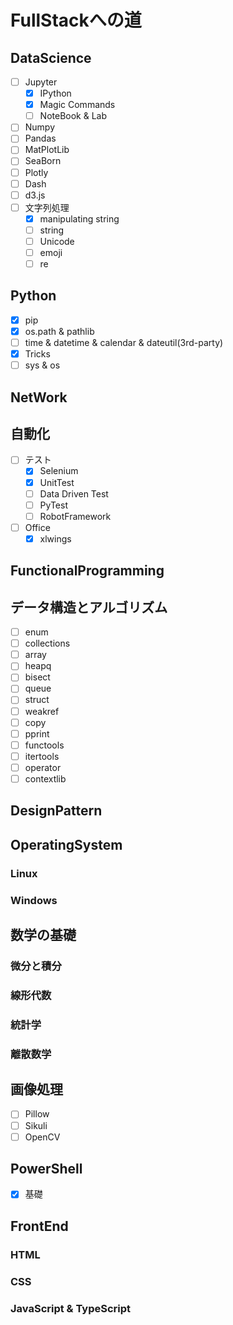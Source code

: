 # FullStackへの道

## DataScience

* [ ] Jupyter
  * [x] IPython
  * [x] Magic Commands
  * [ ] NoteBook & Lab
* [ ] Numpy
* [ ] Pandas
* [ ] MatPlotLib
* [ ] SeaBorn
* [ ] Plotly
* [ ] Dash
* [ ] d3.js
* [ ] 文字列処理
  * [x] manipulating string
  * [ ] string
  * [ ] Unicode
  * [ ] emoji
  * [ ] re

## Python

* [x] pip
* [x] os.path & pathlib
* [ ] time & datetime & calendar & dateutil(3rd-party)
* [x] Tricks
* [ ] sys & os

## NetWork

## 自動化

* [ ] テスト
  * [x] Selenium
  * [x] UnitTest
  * [ ] Data Driven Test
  * [ ] PyTest
  * [ ] RobotFramework
* [ ] Office
  * [x] xlwings

## FunctionalProgramming

## データ構造とアルゴリズム

* [ ] enum
* [ ] collections
* [ ] array
* [ ] heapq
* [ ] bisect
* [ ] queue
* [ ] struct
* [ ] weakref
* [ ] copy
* [ ] pprint
* [ ] functools
* [ ] itertools
* [ ] operator
* [ ] contextlib

## DesignPattern

## OperatingSystem

### Linux

### Windows

## 数学の基礎

### 微分と積分

### 線形代数

### 統計学

### 離散数学

## 画像処理

* [ ] Pillow
* [ ] Sikuli
* [ ] OpenCV

## PowerShell

* [x] 基礎

## FrontEnd

### HTML

### CSS

### JavaScript & TypeScript
